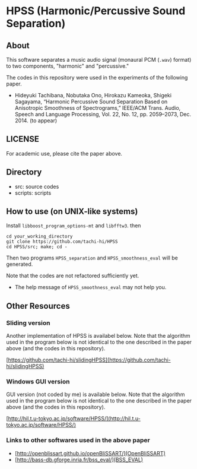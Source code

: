 # HPSS (Harmonic/Percussive Sound Separation)

## About

This software separates a music audio signal (monaural PCM (`.wav`) format) to two components, "harmonic" and "percussive."


The codes in this repository were used in the experiments of the following paper.

- Hideyuki Tachibana, Nobutaka Ono, Hirokazu Kameoka, Shigeki Sagayama, “Harmonic Percussive Sound Separation Based on Anisotropic Smoothness of Spectrograms,” IEEE/ACM Trans. Audio, Speech and Language Processing, Vol. 22, No. 12, pp. 2059–2073, Dec. 2014. (to appear)


## LICENSE

For academic use, please cite the paper above.


## Directory

+ src: source codes
+ scripts: scripts

## How to use (on UNIX-like systems)

Install `libboost_program_options-mt` and `libfftw3`.
then

    cd your_working_directory
    git clone https://github.com/tachi-hi/HPSS
    cd HPSS/src; make; cd -

Then two programs `HPSS_separation` and `HPSS_smoothness_eval` will be generated.

Note that the codes are not refactored sufficiently yet.

+ The help message of `HPSS_smoothness_eval` may not help you.


## Other Resources
### Sliding version

Another implementation of HPSS is availabel below.
Note that the algorithm used in the program below is not identical to the one described in the paper above (and the codes in this repository).

[https://github.com/tachi-hi/slidingHPSS](https://github.com/tachi-hi/slidingHPSS)


### Windows GUI version 
GUI version (not coded by me) is available below.
Note that the algorithm used in the program below is not identical to the one described in the paper above (and the codes in this repository).

[http://hil.t.u-tokyo.ac.jp/software/HPSS/](http://hil.t.u-tokyo.ac.jp/software/HPSS/)

### Links to other softwares used in the above paper

+ [http://openblissart.github.io/openBliSSART/](OpenBliSSART)
+ [http://bass-db.gforge.inria.fr/bss_eval/](BSS_EVAL)

